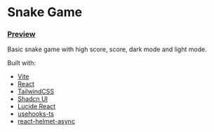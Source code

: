 # Snake Game
### [Preview](https://edrf12.github.io/snake)
Basic snake game with high score, score, dark mode and light mode.

Built with:
- [Vite](https://vitejs.dev)
- [React](https://react.dev)
- [TailwindCSS](https://tailwindcss.com/)
- [Shadcn UI](https://ui.shadcn.com)
- [Lucide React](https://lucide.dev)
- [usehooks-ts](https://usehooks-ts.com)
- [react-helmet-async](https://www.npmjs.com/package/react-helmet-async)
